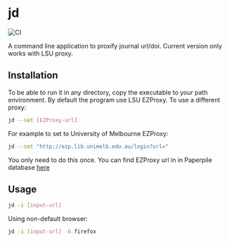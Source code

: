 # jd

![CI](https://github.com/hhandika/jd/workflows/CI/badge.svg)

A command line application to proxify journal url/doi. Current version only works with LSU proxy.

## Installation

To be able to run it in any directory, copy the executable to your path environment. By default the program use LSU EZProxy. To use a different proxy:

```Bash
jd --set [EZProxy-url]
```

For example to set to University of Melbourne EZProxy:

```Bash
jd --set "http://ezp.lib.unimelb.edu.au/login?url="
```

You only need to do this once. You can find EZProxy url in in Paperpile database [here](https://paperpile.com/guides/proxy-list/)

## Usage

```Bash
jd -i [input-url]
```

Using non-default browser:

```Bash
jd -i [input-url] -b firefox
```
